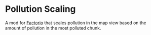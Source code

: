 # Pollution Scaling

A mod for [Factorio](https://www.factorio.com/) that scales pollution in the map view based on the amount of pollution in the most polluted chunk.
